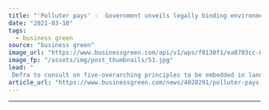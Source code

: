 ```yaml
---
title: "'Polluter pays' -  Government unveils legally binding environmental principles to guide future policies"
date: "2021-03-10"
tags: 
  - business green
source: "business green"
image_url: "https://www.businessgreen.com/api/v1/wps/f8130f1/ea8703cc-8d0c-41bb-beb8-13ae1cde80f8/4/GP1STVGL-Web-size-185x114.jpg"
image_fp: "/assets/img/post_thumbnails/51.jpg"
lead: "
 Defra to consult on five-overarching principles to be embedded in landmark Environment Bill, as campaigners warn welcome new approach needs to be embedded right across government ..."
article_url: "https://www.businessgreen.com/news/4028291/polluter-pays-government-unveils-legally-binding-environmental-principles-guide-future-policies"
---
```


---
